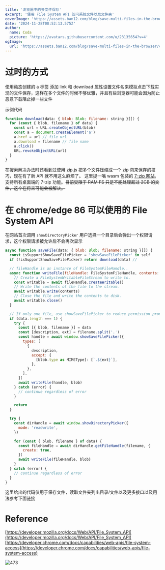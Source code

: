 ```yaml
---
title: '浏览器中的多文件保存'
excerpt: '使用 File System API 访问系统文件以及文件夹'
coverImage: 'https://assets.ban12.com/blog/save-multi-files-in-the-browser/cover.png'
date: '2024-11-28T08:52:13.575Z'
author:
  name: Coda
  picture: 'https://avatars.githubusercontent.com/u/23135654?v=4'
ogImage:
  url: 'https://assets.ban12.com/blog/save-multi-files-in-the-browser/cover.png'
---
```


# 过时的方式

使用动态创建的 a 标签 添加 link 和 download 属性设置文件名来模拟点击下载实现的文件保存，这样在多个文件的时候不够优雅，并且有些浏览器可能会因为防止恶意下载阻止掉一些文件

示例代码

```javascript
function download(data: { blob: Blob; filename: string }[]) {
  for (const { blob, filename } of data) {
    const url = URL.createObjectURL(blob)
    const a = document.createElement('a')
    a.href = url // file url
    a.download = filename // file name
    a.click()
    URL.revokeObjectURL(url)
  }
}
```

在搜索解决办法时还看到过使用 zip.js 把多个文件压缩成一个 zip 包来保存的技巧，现在有了新 API 就不用这么麻烦了。
这里提一嘴 wasm 包装的 [7-zip 网站](https://toys.ban12.com/7-zip)，支持所有桌面端的 7-zip 功能。~~目前受限于 RAM FS 只是不能处理超过 2GB 的文件，这个在将来可能会被解决。~~

# 在 chrome/edge 86 可以使用的 File System API

在网站首次调用 `showDirectoryPicker` 用户选择一个目录后会弹出一个权限请求，这个权限请求被允许后不会再次显示

```javascript
async function saveFile(data: { blob: Blob; filename: string }[]) {
  const isSupportShowSaveFilePicker = 'showSaveFilePicker' in self
  if (!isSupportShowSaveFilePicker) return download(data) //

  // fileHandle is an instance of FileSystemFileHandle..
  async function writeFile(fileHandle: FileSystemFileHandle, contents: Blob) {
    // Create a FileSystemWritableFileStream to write to.
    const writable = await fileHandle.createWritable()
    // Write the contents of the file to the stream.
    await writable.write(contents)
    // Close the file and write the contents to disk.
    await writable.close()
  }

  // If only one file, use showSaveFilePicker to reduce permission prompts.
  if (data.length === 1) {
    try {
      const [{ blob, filename }] = data
      const [description, ext] = filename.split('.')
      const handle = await window.showSaveFilePicker({
        types: [
          {
            description,
            accept: {
              [blob.type as MIMEType]: [`.${ext}`],
            },
          },
        ],
      })
      await writeFile(handle, blob)
    } catch (error) {
      // continue regardless of error
    }

    return
  }

  try {
    const dirHandle = await window.showDirectoryPicker({
      mode: 'readwrite',
    })

    for (const { blob, filename } of data) {
      const fileHandle = await dirHandle.getFileHandle(filename, {
        create: true,
      })
      await writeFile(fileHandle, blob)
    }
  } catch (error) {
    // continue regardless of error
  }
}
```

这里给出的代码仅用于保存文件，读取文件夹列出目录/文件以及更多接口以及用法参考下面链接

# Reference

[https://developer.mozilla.org/docs/Web/API/File_System_API](https://developer.mozilla.org/docs/Web/API/File_System_API)
[https://developer.chrome.com/docs/capabilities/web-apis/file-system-access](https://developer.chrome.com/docs/capabilities/web-apis/file-system-access)

![473](https://assets.ban12.com/blog/save-multi-files-in-the-browser/good.png)

